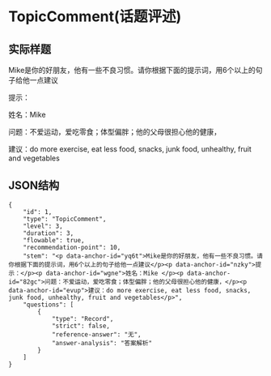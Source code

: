 # TopicComment(话题评述)

## 实际样题

Mike是你的好朋友，他有一些不良习惯。请你根据下面的提示词，用6个以上的句子给他一点建议

提示：

姓名：Mike 

问题：不爱运动，爱吃零食；体型偏胖；他的父母很担心他的健康，

建议：do more exercise, eat less food, snacks, junk food, unhealthy, fruit and vegetables


## JSON结构

    {
        "id": 1,                       
        "type": "TopicComment",          
        "level": 3,                       
        "duration": 3,                   
        "flowable": true,                
        "recommendation-point": 10,       
        "stem": "<p data-anchor-id="yq6t">Mike是你的好朋友，他有一些不良习惯。请你根据下面的提示词，用6个以上的句子给他一点建议</p><p data-anchor-id="nzky">提示：</p><p data-anchor-id="wgne">姓名：Mike </p><p data-anchor-id="82gc">问题：不爱运动，爱吃零食；体型偏胖；他的父母很担心他的健康，</p><p data-anchor-id="evup">建议：do more exercise, eat less food, snacks, junk food, unhealthy, fruit and vegetables</p>",
        "questions": [     
            {
                "type": "Record",
                "strict": false,                   
                "reference-answer": "无",
                "answer-analysis": "答案解析"    
            }
        ]
    }